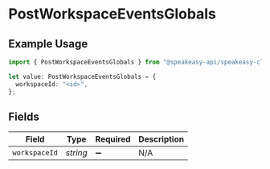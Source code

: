 # PostWorkspaceEventsGlobals

## Example Usage

```typescript
import { PostWorkspaceEventsGlobals } from "@speakeasy-api/speakeasy-client-sdk-typescript/sdk/models/operations";

let value: PostWorkspaceEventsGlobals = {
  workspaceId: "<id>",
};
```

## Fields

| Field              | Type               | Required           | Description        |
| ------------------ | ------------------ | ------------------ | ------------------ |
| `workspaceId`      | *string*           | :heavy_minus_sign: | N/A                |